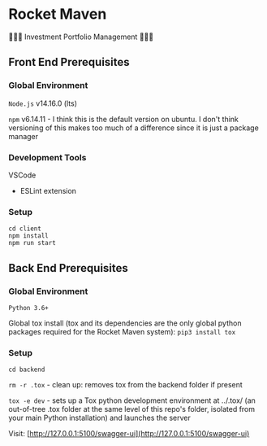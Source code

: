 # Rocket Maven
🚀🚀🚀 Investment Portfolio Management 🚀🚀🚀

## Front End Prerequisites

### Global Environment

`Node.js`  v14.16.0 (lts)

`npm` v6.14.11 - I think this is the default version on ubuntu. I don't think versioning of this makes too much of a difference since it is just a package manager

### Development Tools

VSCode
- ESLint extension

### Setup

```
cd client
npm install
npm run start
```

## Back End Prerequisites

### Global Environment

`Python 3.6+`

Global tox install (tox and its dependencies are the only global python packages required for the Rocket Maven system): `pip3 install tox`

### Setup

`cd backend`

`rm -r .tox` - clean up: removes tox from the backend folder if present

`tox -e dev` - sets up a Tox python development environment at ../.tox/ (an out-of-tree .tox folder at the same level of this repo's folder, isolated from your main Python installation) and launches the server

Visit: [http://127.0.0.1:5100/swagger-ui](http://127.0.0.1:5100/swagger-ui)




